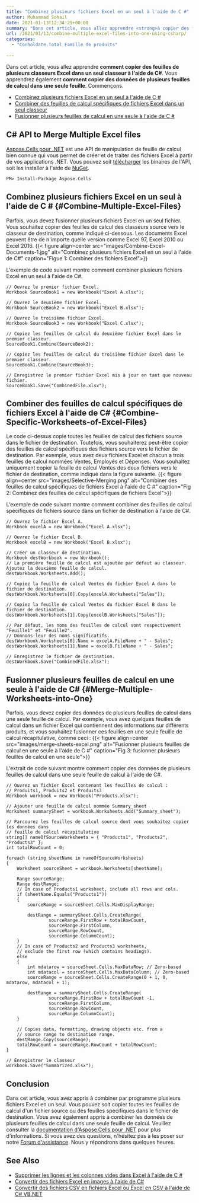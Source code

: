 ```yaml
---
title: "Combinez plusieurs fichiers Excel en un seul à l'aide de C #"
author: Muhammad Sohail
date: 2021-01-13T12:34:29+00:00
summary: "Dans cet article, vous allez apprendre <strong>à copier des feuilles de plusieurs classeurs Excel dans un seul classeur à l'aide de C#</strong> . Vous apprendrez également <strong>à copier des données de plusieurs feuilles de calcul dans une seule feuille <strong>.</strong></strong>"
url: /2021/01/13/combine-multiple-excel-files-into-one-using-csharp/
categories:
  - "Conholdate.Total Famille de produits"

---
```

Dans cet article, vous allez apprendre **comment copier des feuilles de plusieurs classeurs Excel dans un seul classeur à l'aide de C#**. Vous apprendrez également **comment copier des données de plusieurs feuilles de calcul dans une seule feuille**. Commençons.
  * [Combinez plusieurs fichiers Excel en un seul à l'aide de C #][1]
  * [Combiner des feuilles de calcul spécifiques de fichiers Excel dans un seul classeur][2] 
  * [Fusionner plusieurs feuilles de calcul en une seule à l'aide de C #][3]

## C# API to Merge Multiple Excel files

[Aspose.Cells pour .NET][4] est une API de manipulation de feuille de calcul bien connue qui vous permet de créer et de traiter des fichiers Excel à partir de vos applications .NET. Vous pouvez soit [télécharger][5] les binaires de l'API, soit les installer à l'aide de [NuGet][6].
<pre class="wp-block-code"><code>PM> Install-Package Aspose.Cells</code></pre>
## Combinez plusieurs fichiers Excel en un seul à l'aide de C # {#Combine-Multiple-Excel-Files}

Parfois, vous devez fusionner plusieurs fichiers Excel en un seul fichier. Vous souhaitez copier des feuilles de calcul des classeurs source vers le classeur de destination, comme indiqué ci-dessous. Les documents Excel peuvent être de n'importe quelle version comme Excel 97, Excel 2010 ou Excel 2016.
{{< figure align=center src="images/Combine-Excel-Documents-1.jpg" alt="Combinez plusieurs fichiers Excel en un seul à l'aide de C#" caption="Figue 1: Combiner des fichiers Excel">}}
 

L'exemple de code suivant montre comment combiner plusieurs fichiers Excel en un seul à l'aide de C#.
```
// Ouvrez le premier fichier Excel.
Workbook SourceBook1 = new Workbook("Excel A.xlsx");

// Ouvrez le deuxième fichier Excel.
Workbook SourceBook2 = new Workbook("Excel B.xlsx");

// Ouvrez le troisième fichier Excel.
Workbook SourceBook3 = new Workbook("Excel C.xlsx");

// Copiez les feuilles de calcul du deuxième fichier Excel dans le premier classeur.
SourceBook1.Combine(SourceBook2);

// Copiez les feuilles de calcul du troisième fichier Excel dans le premier classeur.
SourceBook1.Combine(SourceBook3);

// Enregistrez le premier fichier Excel mis à jour en tant que nouveau fichier.
SourceBook1.Save("CombinedFile.xlsx");
```

## Combiner des feuilles de calcul spécifiques de fichiers Excel à l'aide de C# {#Combine-Specific-Worksheets-of-Excel-Files}

Le code ci-dessus copie toutes les feuilles de calcul des fichiers source dans le fichier de destination. Toutefois, vous souhaiterez peut-être copier des feuilles de calcul spécifiques des fichiers source vers le fichier de destination. Par exemple, vous avez deux fichiers Excel et chacun a trois feuilles de calcul nommées Ventes, Employés et Dépenses. Vous souhaitez uniquement copier la feuille de calcul Ventes des deux fichiers vers le fichier de destination, comme indiqué dans la figure suivante.
{{< figure align=center src="images/Selective-Merging.png" alt="Combiner des feuilles de calcul spécifiques de fichiers Excel à l'aide de C #" caption="Fig 2: Combinez des feuilles de calcul spécifiques de fichiers Excel">}}
 

L'exemple de code suivant montre comment combiner des feuilles de calcul spécifiques de fichiers source dans un fichier de destination à l'aide de C#.
```
// Ouvrez le fichier Excel A.
Workbook excelA = new Workbook("Excel A.xlsx");

// Ouvrez le fichier Excel B.
Workbook excelB = new Workbook("Excel B.xlsx");

// Créer un classeur de destination.
Workbook destWorkbook = new Workbook();
// La première feuille de calcul est ajoutée par défaut au classeur. Ajoutez la deuxième feuille de calcul.
destWorkbook.Worksheets.Add();

// Copiez la feuille de calcul Ventes du fichier Excel A dans le fichier de destination.
destWorkbook.Worksheets[0].Copy(excelA.Worksheets["Sales"]);

// Copiez la feuille de calcul Ventes du fichier Excel B dans le fichier de destination.
destWorkbook.Worksheets[1].Copy(excelB.Worksheets["Sales"]);

// Par défaut, les noms des feuilles de calcul sont respectivement "Feuille1" et "Feuille2".
// Donnons-leur des noms significatifs.
destWorkbook.Worksheets[0].Name = excelA.FileName + " - Sales";
destWorkbook.Worksheets[1].Name = excelB.FileName + " - Sales";

// Enregistrez le fichier de destination.
destWorkbook.Save("CombinedFile.xlsx");
```

## Fusionner plusieurs feuilles de calcul en une seule à l'aide de C# {#Merge-Multiple-Worksheets-into-One}

Parfois, vous devez copier des données de plusieurs feuilles de calcul dans une seule feuille de calcul. Par exemple, vous avez quelques feuilles de calcul dans un fichier Excel qui contiennent des informations sur différents produits, et vous souhaitez fusionner ces feuilles en une seule feuille de calcul récapitulative, comme ceci :
{{< figure align=center src="images/merge-sheets-excel.png" alt="Fusionner plusieurs feuilles de calcul en une seule à l'aide de C #" caption="Fig 3: fusionner plusieurs feuilles de calcul en une seule">}}
 

L'extrait de code suivant montre comment copier des données de plusieurs feuilles de calcul dans une seule feuille de calcul à l'aide de C#.
```
// Ouvrez un fichier Excel contenant les feuilles de calcul :
// Produits1, Produits2 et Produits3
Workbook workbook = new Workbook("Products.xlsx");

// Ajouter une feuille de calcul nommée Summary_sheet
Worksheet summarySheet = workbook.Worksheets.Add("Summary_sheet");

// Parcourez les feuilles de calcul source dont vous souhaitez copier les données dans
// feuille de calcul récapitulative
string[] nameOfSourceWorksheets = { "Products1", "Products2", "Products3" };
int totalRowCount = 0;

foreach (string sheetName in nameOfSourceWorksheets)
{
    Worksheet sourceSheet = workbook.Worksheets[sheetName];

    Range sourceRange;
    Range destRange;
    // In case of Products1 worksheet, include all rows and cols.
    if (sheetName.Equals("Products1"))
    {
        sourceRange = sourceSheet.Cells.MaxDisplayRange;
        
        destRange = summarySheet.Cells.CreateRange(
                sourceRange.FirstRow + totalRowCount,
                sourceRange.FirstColumn,
                sourceRange.RowCount,
                sourceRange.ColumnCount);
    }
    // In case of Products2 and Products3 worksheets,
    // exclude the first row (which contains headings).
    else
    {
        int mdatarow = sourceSheet.Cells.MaxDataRow; // Zero-based
        int mdatacol = sourceSheet.Cells.MaxDataColumn; // Zero-based
        sourceRange = sourceSheet.Cells.CreateRange(0 + 1, 0, mdatarow, mdatacol + 1);

        destRange = summarySheet.Cells.CreateRange(
                sourceRange.FirstRow + totalRowCount -1,
                sourceRange.FirstColumn,
                sourceRange.RowCount,
                sourceRange.ColumnCount);
    }

    // Copies data, formatting, drawing objects etc. from a
    // source range to destination range.
    destRange.Copy(sourceRange);
    totalRowCount = sourceRange.RowCount + totalRowCount;
}

// Enregistrer le classeur 
workbook.Save("Summarized.xlsx");
```

## Conclusion

Dans cet article, vous avez appris à combiner par programme plusieurs fichiers Excel en un seul. Vous pouvez soit copier toutes les feuilles de calcul d'un fichier source ou des feuilles spécifiques dans le fichier de destination. Vous avez également appris à combiner les données de plusieurs feuilles de calcul dans une seule feuille de calcul. Veuillez consulter la [documentation d'Aspose.Cells pour .NET][10] pour plus d'informations. Si vous avez des questions, n'hésitez pas à les poser sur notre [Forum d'assistance][11]. Nous y répondrons dans quelques heures.
## See Also

  * [Supprimer les lignes et les colonnes vides dans Excel à l'aide de C #][12]
  * [Convertir des fichiers Excel en images à l'aide de C#][13]
  * [Convertir des fichiers CSV en fichiers Excel ou Excel en CSV à l'aide de C# VB.NET][14]

 [1]: #Combine-Multiple-Excel-Files
 [2]: #Combine-Specific-Worksheets-of-Excel-Files
 [3]: #Merge-Multiple-Worksheets-into-One
 [4]: https://products.aspose.com/cells/net
 [5]: https://downloads.aspose.com/cells/net
 [6]: http://nuget.org/packages/Aspose.Cells
 [7]: https://blog.conholdate.com/wp-content/uploads/sites/27/2021/01/Combine-Excel-Documents-1.jpg
 [8]: https://blog.conholdate.com/wp-content/uploads/sites/27/2021/01/Selective-Merging.png
 [9]: https://blog.conholdate.com/wp-content/uploads/sites/27/2021/01/merge-sheets-excel.png
 [10]: https://docs.aspose.com/cells/net/
 [11]: https://forum.aspose.com/
 [12]: https://blog.conholdate.com/2020/12/25/delete-blank-rows-and-columns-in-excel-using-csharp/
 [13]: https://blog.aspose.com/2021/01/01/convert-excel-files-to-images-in-csharp/
 [14]: https://blog.aspose.com/2020/11/17/csv-excel-csharp-vb-net/





